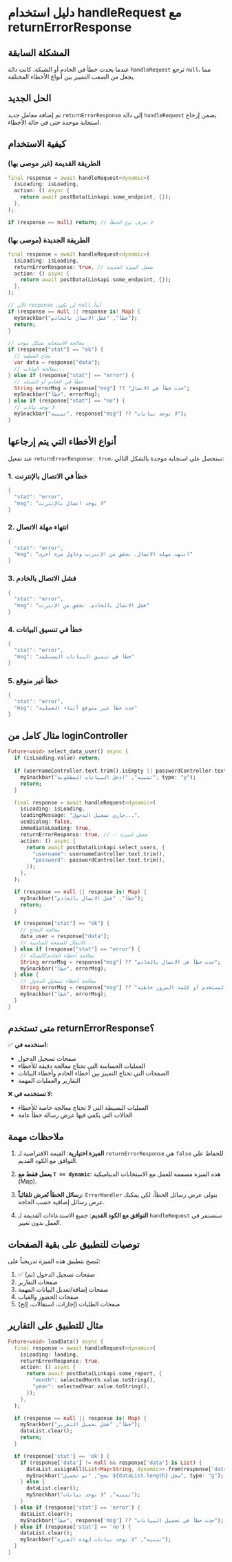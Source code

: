 # دليل استخدام handleRequest مع returnErrorResponse

## المشكلة السابقة
عندما يحدث خطأ في الخادم أو الشبكة، كانت دالة `handleRequest` ترجع `null`، مما يجعل من الصعب التمييز بين أنواع الأخطاء المختلفة.

## الحل الجديد
تم إضافة معامل جديد `returnErrorResponse` إلى دالة `handleRequest` يضمن إرجاع استجابة موحدة حتى في حالة الأخطاء.

## كيفية الاستخدام

### الطريقة القديمة (غير موصى بها)
```dart
final response = await handleRequest<dynamic>(
  isLoading: isLoading,
  action: () async {
    return await postData(Linkapi.some_endpoint, {});
  },
);

if (response == null) return; // لا نعرف نوع الخطأ
```

### الطريقة الجديدة (موصى بها)
```dart
final response = await handleRequest<dynamic>(
  isLoading: isLoading,
  returnErrorResponse: true, // تفعيل الميزة الجديدة
  action: () async {
    return await postData(Linkapi.some_endpoint, {});
  },
);

// الآن response لن يكون null أبداً
if (response == null || response is! Map) {
  mySnackbar("خطأ", "فشل الاتصال بالخادم");
  return;
}

// معالجة الاستجابة بشكل موحد
if (response["stat"] == "ok") {
  // نجاح العملية
  var data = response["data"];
  // معالجة البيانات...
} else if (response["stat"] == "error") {
  // خطأ في الخادم أو الشبكة
  String errorMsg = response["msg"] ?? "حدث خطأ في الاتصال";
  mySnackbar("خطأ", errorMsg);
} else if (response["stat"] == "no") {
  // لا توجد بيانات
  mySnackbar("تنبيه", response["msg"] ?? "لا توجد بيانات");
}
```

## أنواع الأخطاء التي يتم إرجاعها

عند تفعيل `returnErrorResponse: true`، ستحصل على استجابة موحدة بالشكل التالي:

### 1. خطأ في الاتصال بالإنترنت
```dart
{
  "stat": "error",
  "msg": "لا يوجد اتصال بالإنترنت"
}
```

### 2. انتهاء مهلة الاتصال
```dart
{
  "stat": "error",
  "msg": "انتهت مهلة الاتصال. تحقق من الإنترنت وحاول مرة أخرى"
}
```

### 3. فشل الاتصال بالخادم
```dart
{
  "stat": "error",
  "msg": "فشل الاتصال بالخادم. تحقق من الإنترنت"
}
```

### 4. خطأ في تنسيق البيانات
```dart
{
  "stat": "error",
  "msg": "خطأ في تنسيق البيانات المستلمة"
}
```

### 5. خطأ غير متوقع
```dart
{
  "stat": "error",
  "msg": "حدث خطأ غير متوقع أثناء العملية"
}
```

## مثال كامل من loginController

```dart
Future<void> select_data_user() async {
  if (isLoading.value) return;
  
  if (usernameController.text.trim().isEmpty || passwordController.text.isEmpty) {
    mySnackbar("تنبيه", "ادخل البيانات المطلوبة", type: "y");
    return;
  }

  final response = await handleRequest<dynamic>(
    isLoading: isLoading,
    loadingMessage: "جاري تسجيل الدخول...",
    useDialog: false,
    immediateLoading: true,
    returnErrorResponse: true, // ✅ تفعيل الميزة
    action: () async {
      return await postData(Linkapi.select_users, {
        "username": usernameController.text.trim(),
        "password": passwordController.text.trim(),
      });
    },
  );

  if (response == null || response is! Map) {
    mySnackbar("خطأ", "فشل الاتصال بالخادم");
    return;
  }

  if (response["stat"] == "ok") {
    // معالجة النجاح
    data_user = response["data"];
    // الانتقال للصفحة المناسبة...
  } else if (response["stat"] == "error") {
    // معالجة أخطاء الخادم/الشبكة
    String errorMsg = response["msg"] ?? "حدث خطأ في الاتصال بالخادم";
    mySnackbar("خطأ", errorMsg);
  } else {
    // معالجة أخطاء تسجيل الدخول
    String errorMsg = response["msg"] ?? "اسم المستخدم أو كلمة المرور خاطئة";
    mySnackbar("خطأ", errorMsg);
  }
}
```

## متى تستخدم returnErrorResponse؟

✅ **استخدمه في:**
- صفحات تسجيل الدخول
- العمليات الحساسة التي تحتاج معالجة دقيقة للأخطاء
- الصفحات التي تحتاج التمييز بين أخطاء الخادم وأخطاء البيانات
- التقارير والعمليات المهمة

❌ **لا تستخدمه في:**
- العمليات البسيطة التي لا تحتاج معالجة خاصة للأخطاء
- الحالات التي يكفي فيها عرض رسالة خطأ عامة

## ملاحظات مهمة

1. **الميزة اختيارية**: القيمة الافتراضية لـ `returnErrorResponse` هي `false` للحفاظ على التوافق مع الكود القديم.

2. **يعمل فقط مع `T == dynamic`**: هذه الميزة مصممة للعمل مع الاستجابات الديناميكية (Map).

3. **رسائل الخطأ تُعرض تلقائياً**: `ErrorHandler` يتولى عرض رسائل الخطأ، لكن يمكنك عرض رسائل إضافية حسب الحاجة.

4. **التوافق مع الكود القديم**: جميع الاستدعاءات القديمة لـ `handleRequest` ستستمر في العمل بدون تغيير.

## توصيات للتطبيق على بقية الصفحات

يُنصح بتطبيق هذه الميزة تدريجياً على:
1. ✅ صفحات تسجيل الدخول (تم)
2. صفحات التقارير
3. صفحات إضافة/تعديل البيانات المهمة
4. صفحات الحضور والغياب
5. صفحات الطلبات (إجازات، استقالات، إلخ)

## مثال للتطبيق على التقارير

```dart
Future<void> loadData() async {
  final response = await handleRequest<dynamic>(
    isLoading: loading,
    returnErrorResponse: true,
    action: () async {
      return await postData(Linkapi.some_report, {
        "month": selectedMonth.value.toString(),
        "year": selectedYear.value.toString(),
      });
    },
  );

  if (response == null || response is! Map) {
    mySnackbar("خطأ", "فشل تحميل التقرير");
    dataList.clear();
    return;
  }

  if (response['stat'] == 'ok') {
    if (response['data'] != null && response['data'] is List) {
      dataList.assignAll(List<Map<String, dynamic>>.from(response['data']));
      mySnackbar("نجح", "تم تحميل ${dataList.length} سجل", type: "g");
    } else {
      dataList.clear();
      mySnackbar("تنبيه", "لا توجد بيانات");
    }
  } else if (response['stat'] == 'error') {
    dataList.clear();
    mySnackbar("خطأ", response['msg'] ?? "حدث خطأ في تحميل البيانات");
  } else if (response['stat'] == 'no') {
    dataList.clear();
    mySnackbar("تنبيه", "لا توجد بيانات لهذه الفترة");
  }
}
```
